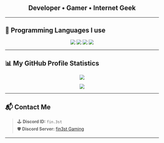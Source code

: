 <h2 align="center">
  Developer • Gamer • Internet Geek
</h2>


---

## 🚀 Programming Languages I use
<p align="center">
  <img src="https://img.shields.io/badge/C%2B%2B-00599C?style=for-the-badge&logo=c%2B%2B&logoColor=white">
  <img src="https://img.shields.io/badge/C%23-239120?style=for-the-badge&logo=c-sharp&logoColor=white">
  <img src="https://img.shields.io/badge/CSS3-1572B6?style=for-the-badge&logo=css3&logoColor=white">
  <img src="https://img.shields.io/badge/HTML5-E34F26?style=for-the-badge&logo=html5&logoColor=white">
</p>


---

## 📊 My GitHub Profile Statistics

<p align="center">
  <img src="https://github-readme-streak-stats.herokuapp.com/?user=xfin3st&theme=dark&fire=00ffee&ring=00ffee&currStreakNum=00ffee">
</p>

<p align="center">
  <img src="https://github-readme-stats.vercel.app/api?username=xfin3st&show_icons=true&theme=dark&icon_color=00ffee&title_color=00ffee&text_color=cccccc">
</p>

---

## 📬 Contact Me

> <!--**Sell Sourcecodes & Private Hacks**-->
>
> 🕹️ **Discord ID:** `fin.3st`  
> 🛡️ **Discord Server:** [fin3st Gaming](https://discord.gg/PcFq9p5P)

---

<!-- ## 🧪 Projects

### 🔧 fin3st-optimizer (Fake GUI)

> HTML/CSS basiertes Fake-Optimierungstool

[🔗 Live Demo](https://xfin3st.github.io/fin3st-optimizer/)

![Preview](https://raw.githubusercontent.com/xfin3st/fin3st-optimizer/main/preview.png)

---

> _"Access granted."_  
> — `fin3st` -->
